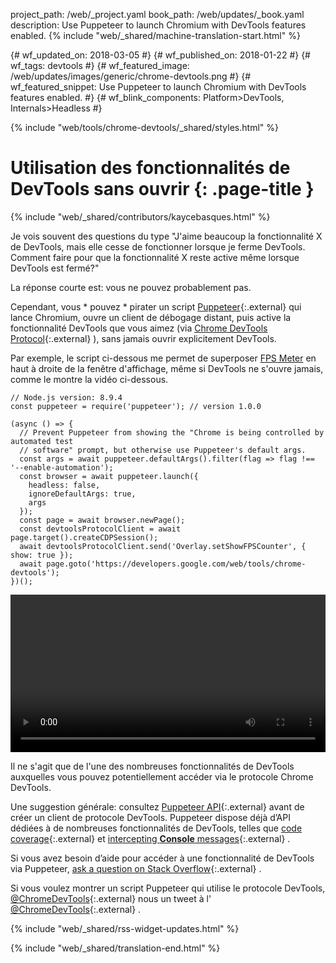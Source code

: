 project_path: /web/_project.yaml
book_path: /web/updates/_book.yaml
description: Use Puppeteer to launch Chromium with DevTools features enabled.
{% include "web/_shared/machine-translation-start.html" %}

{# wf_updated_on: 2018-03-05 #}
{# wf_published_on: 2018-01-22 #}
{# wf_tags: devtools #}
{# wf_featured_image: /web/updates/images/generic/chrome-devtools.png #}
{# wf_featured_snippet: Use Puppeteer to launch Chromium with DevTools features enabled. #}
{# wf_blink_components: Platform>DevTools, Internals>Headless #}

{% include "web/tools/chrome-devtools/_shared/styles.html" %}

# Utilisation des fonctionnalités de DevTools sans ouvrir {: .page-title }

{% include "web/_shared/contributors/kaycebasques.html" %}

Je vois souvent des questions du type &quot;J&#39;aime beaucoup la fonctionnalité X de DevTools, mais elle cesse de fonctionner lorsque je ferme DevTools. Comment faire pour que la fonctionnalité X reste active même lorsque DevTools est fermé?&quot;

La réponse courte est: vous ne pouvez probablement pas.

Cependant, vous * pouvez * pirater un script [Puppeteer][puppeteer]{:.external} qui lance Chromium, ouvre un client de débogage distant, puis active la fonctionnalité DevTools que vous aimez (via [Chrome DevTools Protocol][CDP]{:.external} ), sans jamais ouvrir explicitement DevTools.

[puppeteer]: https://github.com/GoogleChrome/puppeteer
[CDP]: https://chromedevtools.github.io/devtools-protocol/

Par exemple, le script ci-dessous me permet de superposer [FPS Meter][FPS] en haut à droite de la fenêtre d&#39;affichage, même si DevTools ne s&#39;ouvre jamais, comme le montre la vidéo ci-dessous.

[FPS]: /web/tools/chrome-devtools/evaluate-performance/reference#fps-meter

    // Node.js version: 8.9.4
    const puppeteer = require('puppeteer'); // version 1.0.0

    (async () => {
      // Prevent Puppeteer from showing the "Chrome is being controlled by automated test
      // software" prompt, but otherwise use Puppeteer's default args.
      const args = await puppeteer.defaultArgs().filter(flag => flag !== '--enable-automation');
      const browser = await puppeteer.launch({
        headless: false,
        ignoreDefaultArgs: true,
        args
      });
      const page = await browser.newPage();
      const devtoolsProtocolClient = await page.target().createCDPSession();
      await devtoolsProtocolClient.send('Overlay.setShowFPSCounter', { show: true });
      await page.goto('https://developers.google.com/web/tools/chrome-devtools');
    })();

<style>
  video { width: 100%; }
</style>

<video controls>
  <source src="https://storage.googleapis.com/webfundamentals-assets/updates/2018/01/devtools.mp4">
</video>

Il ne s&#39;agit que de l&#39;une des nombreuses fonctionnalités de DevTools auxquelles vous pouvez potentiellement accéder via le protocole Chrome DevTools.

Une suggestion générale: consultez [Puppeteer API][API]{:.external} avant de créer un client de protocole DevTools. Puppeteer dispose déjà d’API dédiées à de nombreuses fonctionnalités de DevTools, telles que [code coverage][coverage]{:.external} et [intercepting **Console** messages][console]{:.external} .

[API]: https://github.com/GoogleChrome/puppeteer/blob/master/docs/api.md
[coverage]: https://github.com/GoogleChrome/puppeteer/blob/master/docs/api.md#class-coverage
[console]: https://github.com/GoogleChrome/puppeteer/blob/master/docs/api.md#event-console

Si vous avez besoin d’aide pour accéder à une fonctionnalité de DevTools via Puppeteer, [ask a question on Stack Overflow][SO]{:.external} .

Si vous voulez montrer un script Puppeteer qui utilise le protocole DevTools, [@ChromeDevTools][twitter]{:.external} nous un tweet à l&#39; [@ChromeDevTools][twitter]{:.external} .

[SO]: https://stackoverflow.com/questions/ask?tags=google-chrome-devtools,puppeteer
[twitter]: https://twitter.com/chromedevtools

{% include "web/_shared/rss-widget-updates.html" %}

{% include "web/_shared/translation-end.html" %}